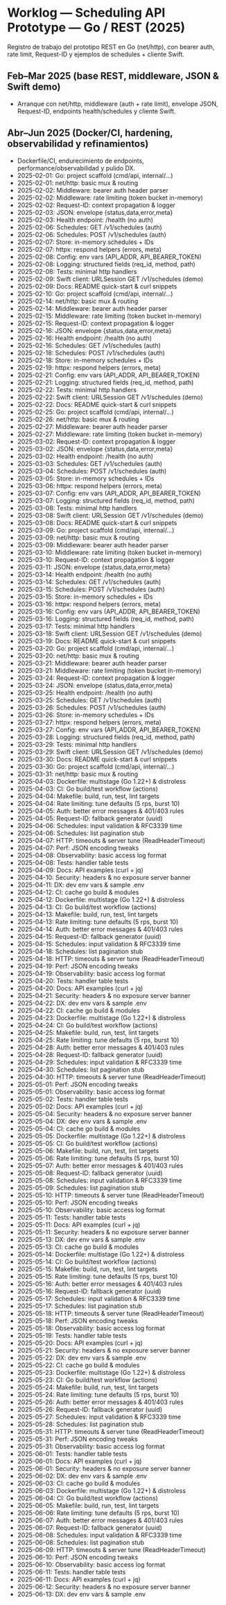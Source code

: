 # Worklog — Scheduling API Prototype — Go / REST (2025)

Registro de trabajo del prototipo REST en Go (net/http), con bearer auth, rate limit, Request-ID y ejemplos de schedules + cliente Swift.


## Feb–Mar 2025 (base REST, middleware, JSON & Swift demo)

- Arranque con net/http, middleware (auth + rate limit), envelope JSON, Request-ID, endpoints health/schedules y cliente Swift.

## Abr–Jun 2025 (Docker/CI, hardening, observabilidad y refinamientos)

- Dockerfile/CI, endurecimiento de endpoints, performance/observabilidad y pulido DX.
- 2025-02-01: Go: project scaffold (cmd/api, internal/...)
- 2025-02-01: net/http: basic mux & routing
- 2025-02-02: Middleware: bearer auth header parser
- 2025-02-02: Middleware: rate limiting (token bucket in-memory)
- 2025-02-02: Request-ID: context propagation & logger
- 2025-02-03: JSON: envelope {status,data,error,meta}
- 2025-02-03: Health endpoint: /health (no auth)
- 2025-02-06: Schedules: GET /v1/schedules (auth)
- 2025-02-06: Schedules: POST /v1/schedules (auth)
- 2025-02-07: Store: in-memory schedules + IDs
- 2025-02-07: httpx: respond helpers (errors, meta)
- 2025-02-08: Config: env vars (API_ADDR, API_BEARER_TOKEN)
- 2025-02-08: Logging: structured fields (req_id, method, path)
- 2025-02-08: Tests: minimal http handlers
- 2025-02-09: Swift client: URLSession GET /v1/schedules (demo)
- 2025-02-09: Docs: README quick-start & curl snippets
- 2025-02-10: Go: project scaffold (cmd/api, internal/...)
- 2025-02-14: net/http: basic mux & routing
- 2025-02-14: Middleware: bearer auth header parser
- 2025-02-15: Middleware: rate limiting (token bucket in-memory)
- 2025-02-15: Request-ID: context propagation & logger
- 2025-02-16: JSON: envelope {status,data,error,meta}
- 2025-02-16: Health endpoint: /health (no auth)
- 2025-02-16: Schedules: GET /v1/schedules (auth)
- 2025-02-18: Schedules: POST /v1/schedules (auth)
- 2025-02-18: Store: in-memory schedules + IDs
- 2025-02-19: httpx: respond helpers (errors, meta)
- 2025-02-21: Config: env vars (API_ADDR, API_BEARER_TOKEN)
- 2025-02-21: Logging: structured fields (req_id, method, path)
- 2025-02-22: Tests: minimal http handlers
- 2025-02-22: Swift client: URLSession GET /v1/schedules (demo)
- 2025-02-22: Docs: README quick-start & curl snippets
- 2025-02-25: Go: project scaffold (cmd/api, internal/...)
- 2025-02-26: net/http: basic mux & routing
- 2025-02-27: Middleware: bearer auth header parser
- 2025-02-27: Middleware: rate limiting (token bucket in-memory)
- 2025-03-02: Request-ID: context propagation & logger
- 2025-03-02: JSON: envelope {status,data,error,meta}
- 2025-03-02: Health endpoint: /health (no auth)
- 2025-03-03: Schedules: GET /v1/schedules (auth)
- 2025-03-04: Schedules: POST /v1/schedules (auth)
- 2025-03-05: Store: in-memory schedules + IDs
- 2025-03-06: httpx: respond helpers (errors, meta)
- 2025-03-07: Config: env vars (API_ADDR, API_BEARER_TOKEN)
- 2025-03-07: Logging: structured fields (req_id, method, path)
- 2025-03-08: Tests: minimal http handlers
- 2025-03-08: Swift client: URLSession GET /v1/schedules (demo)
- 2025-03-08: Docs: README quick-start & curl snippets
- 2025-03-09: Go: project scaffold (cmd/api, internal/...)
- 2025-03-09: net/http: basic mux & routing
- 2025-03-09: Middleware: bearer auth header parser
- 2025-03-10: Middleware: rate limiting (token bucket in-memory)
- 2025-03-10: Request-ID: context propagation & logger
- 2025-03-11: JSON: envelope {status,data,error,meta}
- 2025-03-14: Health endpoint: /health (no auth)
- 2025-03-14: Schedules: GET /v1/schedules (auth)
- 2025-03-15: Schedules: POST /v1/schedules (auth)
- 2025-03-15: Store: in-memory schedules + IDs
- 2025-03-16: httpx: respond helpers (errors, meta)
- 2025-03-16: Config: env vars (API_ADDR, API_BEARER_TOKEN)
- 2025-03-16: Logging: structured fields (req_id, method, path)
- 2025-03-17: Tests: minimal http handlers
- 2025-03-18: Swift client: URLSession GET /v1/schedules (demo)
- 2025-03-19: Docs: README quick-start & curl snippets
- 2025-03-20: Go: project scaffold (cmd/api, internal/...)
- 2025-03-20: net/http: basic mux & routing
- 2025-03-21: Middleware: bearer auth header parser
- 2025-03-21: Middleware: rate limiting (token bucket in-memory)
- 2025-03-24: Request-ID: context propagation & logger
- 2025-03-24: JSON: envelope {status,data,error,meta}
- 2025-03-25: Health endpoint: /health (no auth)
- 2025-03-25: Schedules: GET /v1/schedules (auth)
- 2025-03-26: Schedules: POST /v1/schedules (auth)
- 2025-03-26: Store: in-memory schedules + IDs
- 2025-03-27: httpx: respond helpers (errors, meta)
- 2025-03-27: Config: env vars (API_ADDR, API_BEARER_TOKEN)
- 2025-03-28: Logging: structured fields (req_id, method, path)
- 2025-03-29: Tests: minimal http handlers
- 2025-03-29: Swift client: URLSession GET /v1/schedules (demo)
- 2025-03-30: Docs: README quick-start & curl snippets
- 2025-03-30: Go: project scaffold (cmd/api, internal/...)
- 2025-03-31: net/http: basic mux & routing
- 2025-04-03: Dockerfile: multistage (Go 1.22+) & distroless
- 2025-04-03: CI: Go build/test workflow (actions)
- 2025-04-04: Makefile: build, run, test, lint targets
- 2025-04-04: Rate limiting: tune defaults (5 rps, burst 10)
- 2025-04-05: Auth: better error messages & 401/403 rules
- 2025-04-05: Request-ID: fallback generator (uuid)
- 2025-04-06: Schedules: input validation & RFC3339 time
- 2025-04-06: Schedules: list pagination stub
- 2025-04-07: HTTP: timeouts & server tune (ReadHeaderTimeout)
- 2025-04-07: Perf: JSON encoding tweaks
- 2025-04-08: Observability: basic access log format
- 2025-04-08: Tests: handler table tests
- 2025-04-09: Docs: API examples (curl + jq)
- 2025-04-10: Security: headers & no exposure server banner
- 2025-04-11: DX: dev env vars & sample .env
- 2025-04-12: CI: cache go build & modules
- 2025-04-12: Dockerfile: multistage (Go 1.22+) & distroless
- 2025-04-13: CI: Go build/test workflow (actions)
- 2025-04-13: Makefile: build, run, test, lint targets
- 2025-04-13: Rate limiting: tune defaults (5 rps, burst 10)
- 2025-04-14: Auth: better error messages & 401/403 rules
- 2025-04-15: Request-ID: fallback generator (uuid)
- 2025-04-15: Schedules: input validation & RFC3339 time
- 2025-04-18: Schedules: list pagination stub
- 2025-04-18: HTTP: timeouts & server tune (ReadHeaderTimeout)
- 2025-04-19: Perf: JSON encoding tweaks
- 2025-04-19: Observability: basic access log format
- 2025-04-20: Tests: handler table tests
- 2025-04-20: Docs: API examples (curl + jq)
- 2025-04-21: Security: headers & no exposure server banner
- 2025-04-22: DX: dev env vars & sample .env
- 2025-04-22: CI: cache go build & modules
- 2025-04-23: Dockerfile: multistage (Go 1.22+) & distroless
- 2025-04-24: CI: Go build/test workflow (actions)
- 2025-04-25: Makefile: build, run, test, lint targets
- 2025-04-25: Rate limiting: tune defaults (5 rps, burst 10)
- 2025-04-28: Auth: better error messages & 401/403 rules
- 2025-04-28: Request-ID: fallback generator (uuid)
- 2025-04-29: Schedules: input validation & RFC3339 time
- 2025-04-30: Schedules: list pagination stub
- 2025-04-30: HTTP: timeouts & server tune (ReadHeaderTimeout)
- 2025-05-01: Perf: JSON encoding tweaks
- 2025-05-01: Observability: basic access log format
- 2025-05-02: Tests: handler table tests
- 2025-05-02: Docs: API examples (curl + jq)
- 2025-05-04: Security: headers & no exposure server banner
- 2025-05-04: DX: dev env vars & sample .env
- 2025-05-04: CI: cache go build & modules
- 2025-05-05: Dockerfile: multistage (Go 1.22+) & distroless
- 2025-05-05: CI: Go build/test workflow (actions)
- 2025-05-06: Makefile: build, run, test, lint targets
- 2025-05-06: Rate limiting: tune defaults (5 rps, burst 10)
- 2025-05-07: Auth: better error messages & 401/403 rules
- 2025-05-08: Request-ID: fallback generator (uuid)
- 2025-05-08: Schedules: input validation & RFC3339 time
- 2025-05-09: Schedules: list pagination stub
- 2025-05-10: HTTP: timeouts & server tune (ReadHeaderTimeout)
- 2025-05-10: Perf: JSON encoding tweaks
- 2025-05-10: Observability: basic access log format
- 2025-05-11: Tests: handler table tests
- 2025-05-11: Docs: API examples (curl + jq)
- 2025-05-11: Security: headers & no exposure server banner
- 2025-05-13: DX: dev env vars & sample .env
- 2025-05-13: CI: cache go build & modules
- 2025-05-14: Dockerfile: multistage (Go 1.22+) & distroless
- 2025-05-14: CI: Go build/test workflow (actions)
- 2025-05-15: Makefile: build, run, test, lint targets
- 2025-05-15: Rate limiting: tune defaults (5 rps, burst 10)
- 2025-05-16: Auth: better error messages & 401/403 rules
- 2025-05-16: Request-ID: fallback generator (uuid)
- 2025-05-17: Schedules: input validation & RFC3339 time
- 2025-05-17: Schedules: list pagination stub
- 2025-05-18: HTTP: timeouts & server tune (ReadHeaderTimeout)
- 2025-05-18: Perf: JSON encoding tweaks
- 2025-05-18: Observability: basic access log format
- 2025-05-19: Tests: handler table tests
- 2025-05-20: Docs: API examples (curl + jq)
- 2025-05-21: Security: headers & no exposure server banner
- 2025-05-22: DX: dev env vars & sample .env
- 2025-05-22: CI: cache go build & modules
- 2025-05-23: Dockerfile: multistage (Go 1.22+) & distroless
- 2025-05-23: CI: Go build/test workflow (actions)
- 2025-05-24: Makefile: build, run, test, lint targets
- 2025-05-24: Rate limiting: tune defaults (5 rps, burst 10)
- 2025-05-26: Auth: better error messages & 401/403 rules
- 2025-05-26: Request-ID: fallback generator (uuid)
- 2025-05-27: Schedules: input validation & RFC3339 time
- 2025-05-28: Schedules: list pagination stub
- 2025-05-31: HTTP: timeouts & server tune (ReadHeaderTimeout)
- 2025-05-31: Perf: JSON encoding tweaks
- 2025-05-31: Observability: basic access log format
- 2025-06-01: Tests: handler table tests
- 2025-06-01: Docs: API examples (curl + jq)
- 2025-06-01: Security: headers & no exposure server banner
- 2025-06-02: DX: dev env vars & sample .env
- 2025-06-03: CI: cache go build & modules
- 2025-06-03: Dockerfile: multistage (Go 1.22+) & distroless
- 2025-06-04: CI: Go build/test workflow (actions)
- 2025-06-05: Makefile: build, run, test, lint targets
- 2025-06-06: Rate limiting: tune defaults (5 rps, burst 10)
- 2025-06-07: Auth: better error messages & 401/403 rules
- 2025-06-07: Request-ID: fallback generator (uuid)
- 2025-06-08: Schedules: input validation & RFC3339 time
- 2025-06-08: Schedules: list pagination stub
- 2025-06-09: HTTP: timeouts & server tune (ReadHeaderTimeout)
- 2025-06-10: Perf: JSON encoding tweaks
- 2025-06-10: Observability: basic access log format
- 2025-06-11: Tests: handler table tests
- 2025-06-11: Docs: API examples (curl + jq)
- 2025-06-12: Security: headers & no exposure server banner
- 2025-06-13: DX: dev env vars & sample .env
